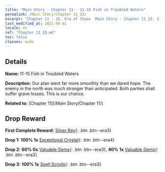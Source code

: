 ```yaml
---
title: "Main Story - Chapter 11 - 11-15 Fish in Troubled Waters"
permalink: /Main Story/Chapter 11_15/
excerpt: "Chapter 11 - 15. Era of Chaos  Main Story - Chapter 11_15. 11-15 Fish in Troubled Waters"
last_modified_at: 2021-04-01
locale: en
ref: "Chapter 11_15.md"
toc: false
classes: wide
---
```


## Details

 **Name:** 11-15 Fish in Troubled Waters

 **Description:** Our plan went far more smoothly than we dared hope. The enemy in the north was much stronger than anticipated. Both parties shall suffer grave losses. This is our chance.

 **Related to:** [Chapter 11](/Main Story/Chapter 11/)

## Drop Reward

 **First Complete Reward:** [Silver Key](/Items/con_693/){: .btn .btn--era3}

 **Drop 1:** **100% 1x** [Exceptional Crystal](/Items/mat_38/){: .btn .btn--era4}

 **Drop 2:** **60% 0x** [Valuable Gems](/Items/mat_30/){: .btn .btn--era3}, **40% 1x** [Valuable Gems](/Items/mat_30/){: .btn .btn--era3}

 **Drop 3:** **100% 1x** [Spell Scrolls](/Items/con_694/){: .btn .btn--era3}

